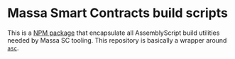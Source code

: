 # Massa Smart Contracts build scripts

This is a [NPM package](https://www.npmjs.com/package/massa-sc-scripts) that encapsulate all AssemblyScript build utilities needed by Massa SC tooling. This repository is basically a wrapper around [`asc`](https://www.assemblyscript.org/compiler.html).
